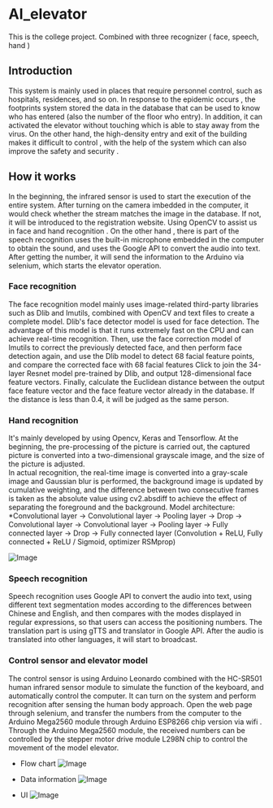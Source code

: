 # AI_elevator
This is the college project. Combined with three recognizer ( face, speech, hand )

## Introduction
This system is mainly used in places that require personnel control, such as hospitals, residences, and so on. In response to the epidemic occurs , the footprints system stored the data in the database that can be used to know who has entered (also the number of the floor who entry). In addition, it can activated the elevator without touching which is able to stay away from the virus. On the other hand, the high-density entry and exit of the building makes it difficult to control , with the help of the system which can also improve the safety and security .

## How it works
In the beginning, the infrared sensor is used to start the execution of the entire system. After turning on the camera imbedded in the computer, it would check whether the stream matches the image in the database. If not, it will be introduced to the registration website. Using OpenCV to assist us in face and hand recognition . On the other hand , there is part of the speech recognition uses the built-in microphone embedded in the computer to obtain the sound, and uses the Google API to convert the audio into text. After getting  the number, it will send the information to the Arduino via selenium, which starts the elevator operation. 


### Face recognition
The face recognition model mainly uses image-related third-party libraries such as Dlib and Imutils, combined with OpenCV and text files to create a complete model.
Dlib's face detector model is used for face detection. The advantage of this model is that it runs extremely fast on the CPU and can achieve real-time recognition.
Then, use the face correction model of Imutils to correct the previously detected face, and then perform face detection again, and use the Dlib model to detect 68 facial feature points, and compare the corrected face with 68 facial features Click to join the 34-layer Resnet model pre-trained by Dlib, and output 128-dimensional face feature vectors.
Finally, calculate the Euclidean distance between the output face feature vector and the face feature vector already in the database. If the distance is less than 0.4, it will be judged as the same person.

### Hand recognition
It's mainly developed by using Opencv, Keras and Tensorflow. 
At the beginning, the pre-processing of the picture is carried out, the captured picture is converted into a two-dimensional grayscale image, and the size of the picture is adjusted.  
In actual recognition, the real-time image is converted into a gray-scale image and Gaussian blur is performed, the background image is updated by cumulative weighting, and the difference between two consecutive frames is taken as the absolute value using cv2.absdiff to achieve the effect of separating the foreground and the background.
Model architecture:
*Convolutional layer -> Convolutional layer -> Pooling layer -> Drop -> Convolutional layer -> Convolutional layer -> Pooling layer -> Fully connected layer -> Drop -> Fully connected layer (Convolution + ReLU, Fully connected + ReLU / Sigmoid, optimizer RSMprop)

![Image](https://github.com/Todoorno/AI_elevator/blob/master/footprint/image/model.PNG)

 
### Speech recognition
Speech recognition uses Google API to convert the audio into text, using different text segmentation modes according to the differences between Chinese and English, and then compares with the modes displayed in regular expressions, so that users can access the positioning numbers.
The translation part is using gTTS and translator in Google API. After the audio is translated into other languages, it will start to broadcast.


### Control sensor and elevator model
The control sensor is using Arduino Leonardo combined with the HC-SR501 human infrared sensor module to simulate the function of the keyboard, and automatically control the computer. It can turn on the system and perform recognition after sensing the human body approach. Open the web page through selenium, and transfer the numbers from the computer to the Arduino Mega2560 module through Arduino ESP8266 chip version via wifi . Through the Arduino Mega2560 module, the received numbers can be controlled by the stepper motor drive module L298N chip to control the movement of the model elevator.

* Flow chart 
![Image](https://github.com/Todoorno/AI_elevator/blob/master/footprint/image/flowchart.PNG)

* Data information 
![Image](https://github.com/Todoorno/AI_elevator/blob/master/footprint/image/info.JPG)

* UI 
![Image](https://github.com/Todoorno/AI_elevator/blob/master/footprint/image/UI.JPG)
